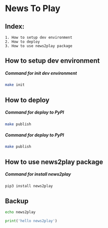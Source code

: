 News To Play
==========

Index:
---
    1. How to setup dev environment
    2. How to deploy
    3. How to use news2play package

How to setup dev environment
---

##### Command for init dev environment
```bash
make init
```

How to deploy
---

##### Command for deploy to PyPI
```bash
make publish
```

##### Command for deploy to PyPI
```bash
make publish
```
    
How to use news2play package
---

##### Command for install news2play
```bash
pip3 install news2play
```

Backup
---

```bash
echo news2play

```
```python
print('hello news2play')

```
```javascript

```